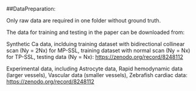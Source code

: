 ##DataPreparation: <br> 

Only raw data are required in one folder without ground truth.

The data for training and testing in the paper can be downloaded from:

Synthetic Ca data, inclduing training dataset with bidirectional collinear scan (Ny = 2Nx) for MP-SSL, training dataset with normal scan (Ny = Nx) for TP-SSL, testing data (Ny = Nx):
https://zenodo.org/record/8248112

Experimental data, including Astrocyte data, Rapid hemodynamic data (larger vessels), Vascular data (smaller vessels), Zebrafish cardiac data:
https://zenodo.org/record/8248112

